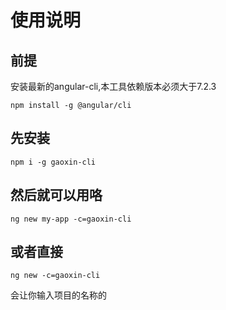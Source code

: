# 使用说明

## 前提

安装最新的angular-cli,本工具依赖版本必须大于7.2.3

`npm install -g @angular/cli`

## 先安装

`npm i -g gaoxin-cli`

## 然后就可以用咯

`ng new my-app -c=gaoxin-cli`

## 或者直接

`ng new -c=gaoxin-cli`

会让你输入项目的名称的